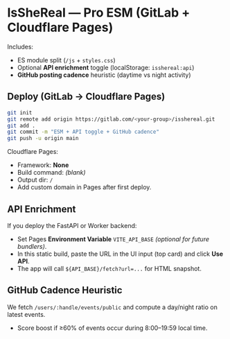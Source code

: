 
# IsSheReal — Pro ESM (GitLab + Cloudflare Pages)

Includes:
- ES module split (`/js` + `styles.css`)
- Optional **API enrichment** toggle (localStorage: `isshereal:api`)
- **GitHub posting cadence** heuristic (daytime vs night activity)

## Deploy (GitLab → Cloudflare Pages)

```bash
git init
git remote add origin https://gitlab.com/<your-group>/isshereal.git
git add .
git commit -m "ESM + API toggle + GitHub cadence"
git push -u origin main
```

Cloudflare Pages:
- Framework: **None**
- Build command: *(blank)*
- Output dir: `/`
- Add custom domain in Pages after first deploy.

## API Enrichment
If you deploy the FastAPI or Worker backend:
- Set Pages **Environment Variable** `VITE_API_BASE` *(optional for future bundlers)*.
- In this static build, paste the URL in the UI input (top card) and click **Use API**.
- The app will call `${API_BASE}/fetch?url=...` for HTML snapshot.

## GitHub Cadence Heuristic
We fetch `/users/:handle/events/public` and compute a day/night ratio on latest events.
- Score boost if ≥60% of events occur during 8:00–19:59 local time.

